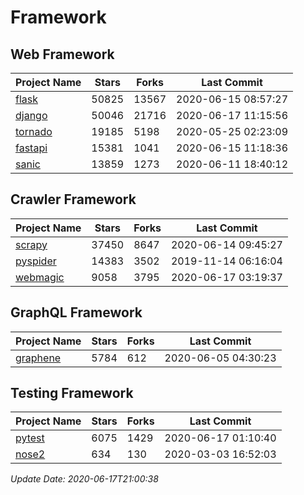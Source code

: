 # Framework

## Web Framework

| Project Name | Stars | Forks | Last Commit |
| ------------ | ----- | ----- | ----------- |
| [flask](https://github.com/pallets/flask) | 50825 | 13567 | 2020-06-15 08:57:27 |
| [django](https://github.com/django/django) | 50046 | 21716 | 2020-06-17 11:15:56 |
| [tornado](https://github.com/tornadoweb/tornado) | 19185 | 5198 | 2020-05-25 02:23:09 |
| [fastapi](https://github.com/tiangolo/fastapi) | 15381 | 1041 | 2020-06-15 11:18:36 |
| [sanic](https://github.com/huge-success/sanic) | 13859 | 1273 | 2020-06-11 18:40:12 |

## Crawler Framework

| Project Name | Stars | Forks | Last Commit |
| ------------ | ----- | ----- | ----------- |
| [scrapy](https://github.com/scrapy/scrapy) | 37450 | 8647 | 2020-06-14 09:45:27 |
| [pyspider](https://github.com/binux/pyspider) | 14383 | 3502 | 2019-11-14 06:16:04 |
| [webmagic](https://github.com/code4craft/webmagic) | 9058 | 3795 | 2020-06-17 03:19:37 |

## GraphQL Framework

| Project Name | Stars | Forks | Last Commit |
| ------------ | ----- | ----- | ----------- |
| [graphene](https://github.com/graphql-python/graphene) | 5784 | 612 | 2020-06-05 04:30:23 |

## Testing Framework

| Project Name | Stars | Forks | Last Commit |
| ------------ | ----- | ----- | ----------- |
| [pytest](https://github.com/pytest-dev/pytest) | 6075 | 1429 | 2020-06-17 01:10:40 |
| [nose2](https://github.com/nose-devs/nose2) | 634 | 130 | 2020-03-03 16:52:03 |

*Update Date: 2020-06-17T21:00:38*